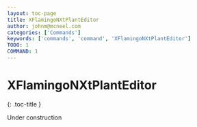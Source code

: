 ```yaml
---
layout: toc-page
title: XFlamingoNXtPlantEditor
author: johnm@mcneel.com
categories: ['Commands']
keywords: ['commands', 'command', 'XFlamingoNXtPlantEditor']
TODO: 1
COMMAND: 1
---
```



# XFlamingoNXtPlantEditor
{: .toc-title }

Under construction
